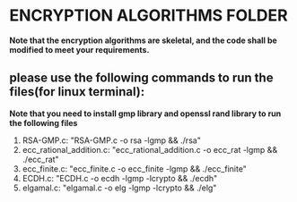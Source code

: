 # ENCRYPTION ALGORITHMS FOLDER
**Note that the encryption algorithms are skeletal, and the code shall be modified to meet your requirements.**
## please use the following commands to run the files(for linux terminal):
**Note that you need to install gmp library and openssl rand library to run the following files**
1. RSA-GMP.c: "RSA-GMP.c -o rsa -lgmp && ./rsa"
2. ecc_rational_addition.c: "ecc_rational_addition.c -o ecc_rat -lgmp && ./ecc_rat"
3. ecc_finite.c: "ecc_finite.c -o ecc_finite -lgmp && ./ecc_finite"
4. ECDH.c: "ECDH.c -o ecdh -lgmp -lcrypto && ./ecdh"
5. elgamal.c: "elgamal.c -o elg -lgmp -lcrypto && ./elg"
